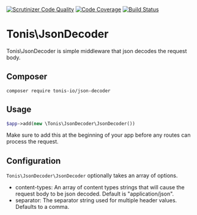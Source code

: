 [![Scrutinizer Code Quality](https://scrutinizer-ci.com/g/tonis-io/json-decoder/badges/quality-score.png?b=master)](https://scrutinizer-ci.com/g/tonis-io/json-decoder/?branch=master)
[![Code Coverage](https://scrutinizer-ci.com/g/tonis-io/json-decoder/badges/coverage.png?b=master)](https://scrutinizer-ci.com/g/tonis-io/json-decoder/?branch=master)
[![Build Status](https://scrutinizer-ci.com/g/tonis-io/json-decoder/badges/build.png?b=master)](https://scrutinizer-ci.com/g/tonis-io/json-decoder/build-status/master)

# Tonis\JsonDecoder

Tonis\JsonDecoder is simple middleware that json decodes the request body.

Composer
--------

```
composer require tonis-io/json-decoder
```

Usage
-----

```php
$app->add(new \Tonis\JsonDecoder\JsonDecoder())
```
Make sure to add this at the beginning of your app before any routes can process the request.

Configuration
-------------

`Tonis\JsonDecoder\JsonDecoder` optionally takes an array of options.

  * content-types: An array of content types strings that will cause the request body to be json decoded. Default is "application/json".
  * separator: The separator string used for multiple header values. Defaults to a comma.